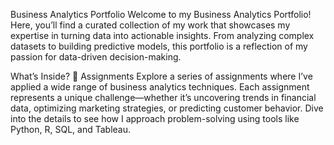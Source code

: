 Business Analytics Portfolio
Welcome to my Business Analytics Portfolio! Here, you’ll find a curated collection of my work that showcases my expertise in turning data into actionable insights. From analyzing complex datasets to building predictive models, this portfolio is a reflection of my passion for data-driven decision-making.

What’s Inside?
🚀 Assignments
Explore a series of assignments where I’ve applied a wide range of business analytics techniques. Each assignment represents a unique challenge—whether it’s uncovering trends in financial data, optimizing marketing strategies, or predicting customer behavior. Dive into the details to see how I approach problem-solving using tools like Python, R, SQL, and Tableau.
